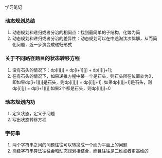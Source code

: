 学习笔记

### 动态规划总结
1. 动态规划和递归或者分治的相同点：找到最简单的子结构，化繁为简
2. 动态规划和递归或者分治的差异性：动态规划可以在中途淘汰次优解，从而简化问题，近一步演变成递归形式

### 关于不同路径题目的状态转移方程
1. 没有石头的情况下：dp[i][j] = dp[i+1][j] + dp[i][j+1];
2. 在有石头的情况下，如果递推方程中某一个是石头，则石头所在位置处为0，即如果dp[i+1][j]是石头，则dp[i][j] = dp[i][j+1]; 如果dp[i][j+1]是石头，则dp[i][j] = dp[i+1][j];如果2个都是石头，则dp[i][j]=0

### 动态规划内功
1. 定义状态，定义子问题
2. 写出状态转移方程

### 字符串
1. 两个字符串之间的问题往往可以转换成一个而为平面上的问题
2. 高级字符串算法往往会和动态规划相结合，而且往往是二维或者更高维的